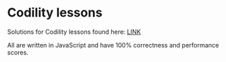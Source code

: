 # Codility lessons

Solutions for Codility lessons found here: [LINK](https://app.codility.com/programmers/lessons)

All are written in JavaScript and have 100% correctness and performance scores.
